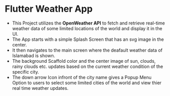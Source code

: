 # Flutter Weather App

- This Project utilizes the **OpenWeather API** to fetch and retrieve real-time weather data of some limited locations of the world and display it in the UI.
- The App starts with a simple Splash Screen that has an svg image in the center.
- It then navigates to the main screen where the deafault weather data of Islamabad is shown.
- The background Scaffold color and the center image of sun, clouds, rainy clouds etc. updates based on the current weather condition of the specific city.
- The down arrow Icon infront of the city name gives a Popup Menu Option to users to select some limited cities of the world and view thier real time weather updates.
